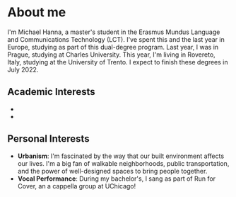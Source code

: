 # About me
I'm Michael Hanna, a master's student in the Erasmus Mundus Language and Communications Technology (LCT). I've spent this and the last year in Europe, studying as part of this dual-degree program. Last year, I was in Prague, studying at Charles University. This year, I'm living in Rovereto, Italy, studying at the University of Trento. I expect to finish these degrees in July 2022.

## Academic Interests
-
-


## Personal Interests
- **Urbanism**: I'm fascinated by the way that our built environment affects our lives. I'm a big fan of walkable neighborhoods, public transportation, and the power of well-designed spaces to bring people together.
- **Vocal Performance**: During my bachelor's, I sang as part of Run for Cover, an a cappella group at UChicago!
